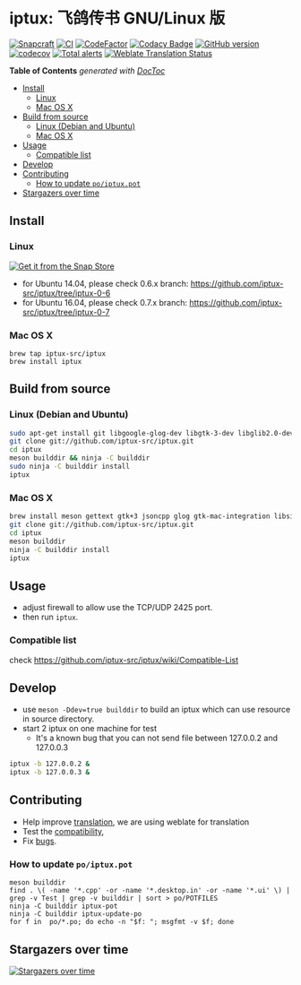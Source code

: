# iptux: 飞鸽传书 GNU/Linux 版

[![Snapcraft](https://snapcraft.io/iptux/badge.svg)](https://snapcraft.io/iptux)
[![CI](https://github.com/iptux-src/iptux/workflows/CI/badge.svg)](https://github.com/iptux-src/iptux/actions)
[![CodeFactor](https://www.codefactor.io/repository/github/iptux-src/iptux/badge)](https://www.codefactor.io/repository/github/iptux-src/iptux)
[![Codacy Badge](https://api.codacy.com/project/badge/Grade/d0340710e474453aa5d4c6943cadeb80)](https://app.codacy.com/app/lidaobing/iptux?utm_source=github.com&utm_medium=referral&utm_content=iptux-src/iptux&utm_campaign=badger)
[![GitHub version](https://badge.fury.io/gh/iptux-src%2Fiptux.svg)](http://badge.fury.io/gh/iptux-src%2Fiptux)
[![codecov](https://codecov.io/gh/iptux-src/iptux/branch/master/graph/badge.svg)](https://codecov.io/gh/iptux-src/iptux/branch/master)
[![Total alerts](https://img.shields.io/lgtm/alerts/g/iptux-src/iptux.svg?logo=lgtm&logoWidth=18)](https://lgtm.com/projects/g/iptux-src/iptux/alerts/)
[![Weblate Translation Status](https://hosted.weblate.org/widgets/iptux/-/iptux/svg-badge.svg)](https://hosted.weblate.org/engage/iptux/)

<!-- START doctoc generated TOC please keep comment here to allow auto update -->
<!-- DON'T EDIT THIS SECTION, INSTEAD RE-RUN doctoc TO UPDATE -->
**Table of Contents**  *generated with [DocToc](https://github.com/thlorenz/doctoc)*

- [Install](#install)
  - [Linux](#linux)
  - [Mac OS X](#mac-os-x)
- [Build from source](#build-from-source)
  - [Linux (Debian and Ubuntu)](#linux-debian-and-ubuntu)
  - [Mac OS X](#mac-os-x-1)
- [Usage](#usage)
  - [Compatible list](#compatible-list)
- [Develop](#develop)
- [Contributing](#contributing)
  - [How to update `po/iptux.pot`](#how-to-update-poiptuxpot)
- [Stargazers over time](#stargazers-over-time)

<!-- END doctoc generated TOC please keep comment here to allow auto update -->

## Install

### Linux

[![Get it from the Snap Store](https://snapcraft.io/static/images/badges/en/snap-store-white.svg)](https://snapcraft.io/iptux)

* for Ubuntu 14.04, please check 0.6.x branch: https://github.com/iptux-src/iptux/tree/iptux-0-6
* for Ubuntu 16.04, please check 0.7.x branch: https://github.com/iptux-src/iptux/tree/iptux-0-7

### Mac OS X

```
brew tap iptux-src/iptux
brew install iptux
```

## Build from source

### Linux (Debian and Ubuntu)

```sh
sudo apt-get install git libgoogle-glog-dev libgtk-3-dev libglib2.0-dev libjsoncpp-dev g++ meson libsigc++-2.0-dev
git clone git://github.com/iptux-src/iptux.git
cd iptux
meson builddir && ninja -C builddir
sudo ninja -C builddir install
iptux
```

### Mac OS X

```sh
brew install meson gettext gtk+3 jsoncpp glog gtk-mac-integration libsigc++@2
git clone git://github.com/iptux-src/iptux.git
cd iptux
meson builddir
ninja -C builddir install
iptux
```

## Usage

* adjust firewall to allow use the TCP/UDP 2425 port.
* then run `iptux`.

### Compatible list

check https://github.com/iptux-src/iptux/wiki/Compatible-List

## Develop

* use `meson -Ddev=true builddir` to build an iptux which can use resource in source directory.
* start 2 iptux on one machine for test
  * It's a known bug that you can not send file between 127.0.0.2 and 127.0.0.3
```sh
iptux -b 127.0.0.2 &
iptux -b 127.0.0.3 &
```


## Contributing

* Help improve [translation](https://hosted.weblate.org/projects/iptux/#languages), we are using weblate for translation
* Test the [compatibility](https://github.com/iptux-src/iptux/wiki/Compatible-List),
* Fix [bugs](https://github.com/iptux-src/iptux/issues).

### How to update `po/iptux.pot`

```
meson builddir
find . \( -name '*.cpp' -or -name '*.desktop.in' -or -name '*.ui' \) | grep -v Test | grep -v builddir | sort > po/POTFILES
ninja -C builddir iptux-pot
ninja -C builddir iptux-update-po
for f in  po/*.po; do echo -n "$f: "; msgfmt -v $f; done
```

## Stargazers over time

[![Stargazers over time](https://starcharts.herokuapp.com/iptux-src/iptux.svg)](https://starcharts.herokuapp.com/iptux-src/iptux)

